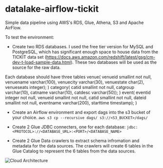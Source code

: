 # datalake-airflow-tickit

Simple data pipeline using AWS's RDS, Glue, Athena, S3 and Apache AirFlow.

To test the environment:

- Create two RDS databases. I used the free tier version for MySQL and PostgreSQL, which has significant enough space to house data from the TICKIT data set (https://docs.aws.amazon.com/redshift/latest/gsg/cm-dev-t-load-sample-data.html). These two databases will be used as the source for the raw data.

Each database should have three tables 
venue(
	venueid smallint not null,
	venuename varchar(100),
	venuecity varchar(30),
	venuestate char(2),
	venueseats integer);
)
category(
	catid smallint not null,
	catgroup varchar(10),
	catname varchar(10),
	catdesc varchar(50));
)
event(
	eventid integer not null,
	venueid smallint not null,
	catid smallint not null,
	dateid smallint not null,
	eventname varchar(200),
	starttime timestamp);
)

- Create an Airflow environment and export dags into the s3 bucket of your choice. 
`aws s3 cp --recursive dags/ s3://<S3_BUCKET>/dags/`

- Create 2 Glue JDBC connecters, one for each database: `jdbc:<PROTOCOL>://<DATABASE_URL>:<PORT>/<DATABASE_NAME>`

- Create 2 Glue Data crawlers to extract schema infromation and metadata for the data sources. The crawlers will create 6 tables in the Glue Catalog to represent the 6 tables from the data sources.

![Cloud Architecture](https://user-images.githubusercontent.com/72892173/220223619-3c04c423-fc1b-4c47-bb11-f182b7367ed5.png)
